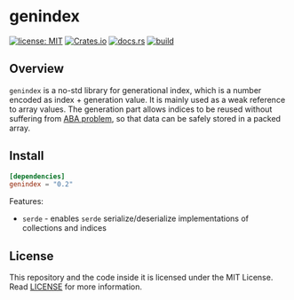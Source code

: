 # genindex

[![license: MIT](https://img.shields.io/badge/License-MIT-yellow.svg)](./LICENSE)
[![Crates.io](https://img.shields.io/crates/v/genindex)](https://crates.io/crates/genindex)
[![docs.rs](https://img.shields.io/docsrs/genindex)](https://docs.rs/genindex)
[![build](https://github.com/andykswong/muds/actions/workflows/build.yaml/badge.svg)](https://github.com/andykswong/muds/actions/workflows/build.yaml)

## Overview
`genindex` is a no-std library for generational index, which is a number encoded as index + generation value. It is mainly used as a weak reference to array values. The generation part allows indices to be reused without suffering from [ABA problem](https://en.wikipedia.org/wiki/ABA_problem), so that data can be safely stored in a packed array.

## Install
```toml
[dependencies]
genindex = "0.2"
```
Features:
- `serde` - enables `serde` serialize/deserialize implementations of collections and indices

## License
This repository and the code inside it is licensed under the MIT License. Read [LICENSE](./LICENSE) for more information.
